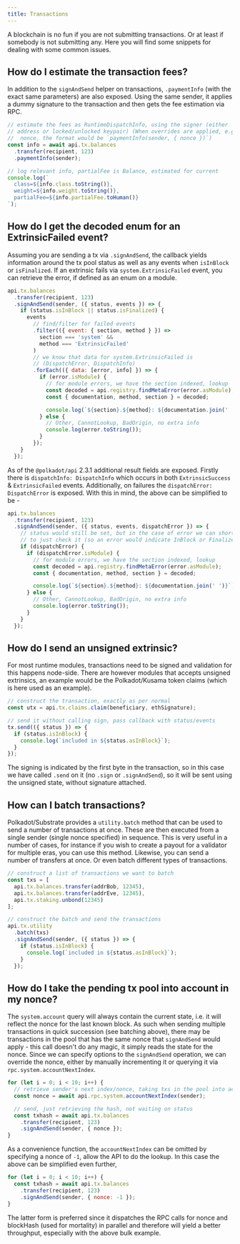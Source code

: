 ```yaml
---
title: Transactions
---
```


A blockchain is no fun if you are not submitting transactions. Or at least if somebody is not submitting any. Here you will find some snippets for dealing with some common issues.

## How do I estimate the transaction fees?

In addition to the `signAndSend` helper on transactions, `.paymentInfo` (with the exact same parameters) are also exposed. Using the same sender, it applies a dummy signature to the transaction and then gets the fee estimation via RPC.

```js
// estimate the fees as RuntimeDispatchInfo, using the signer (either
// address or locked/unlocked keypair) (When overrides are applied, e.g
//  nonce, the format would be `paymentInfo(sender, { nonce })`)
const info = await api.tx.balances
  .transfer(recipient, 123)
  .paymentInfo(sender);

// log relevant info, partialFee is Balance, estimated for current
console.log(`
  class=${info.class.toString()},
  weight=${info.weight.toString()},
  partialFee=${info.partialFee.toHuman()}
`);
```

## How do I get the decoded enum for an ExtrinsicFailed event?

Assuming you are sending a tx via `.signAndSend`, the callback yields information around the tx pool status as well as any events when `isInBlock` or `isFinalized`. If an extrinsic fails via `system.ExtrinsicFailed` event, you can retrieve the error, if defined as an enum on a module.

```js
api.tx.balances
  .transfer(recipient, 123)
  .signAndSend(sender, ({ status, events }) => {
    if (status.isInBlock || status.isFinalized) {
      events
        // find/filter for failed events
        .filter(({ event: { section, method } }) =>
          section === 'system' &&
          method === 'ExtrinsicFailed'
        )
        // we know that data for system.ExtrinsicFailed is
        // (DispatchError, DispatchInfo)
        .forEach(({ data: [error, info] }) => {
          if (error.isModule) {
            // for module errors, we have the section indexed, lookup
            const decoded = api.registry.findMetaError(error.asModule);
            const { documentation, method, section } = decoded;

            console.log(`${section}.${method}: ${documentation.join(' ')}`);
          } else {
            // Other, CannotLookup, BadOrigin, no extra info
            console.log(error.toString());
          }
        });
    }
  });
```

As of the `@polkadot/api` 2.3.1 additional result fields are exposed. Firstly there is `dispatchInfo: DispatchInfo` which occurs in both `ExtrinsicSuccess` & `ExtrinsicFailed` events. Additionally, on failures the `dispatchError: DispatchError` is exposed. With this in mind, the above can be simplified to be -

```js
api.tx.balances
  .transfer(recipient, 123)
  .signAndSend(sender, ({ status, events, dispatchError }) => {
    // status would still be set, but in the case of error we can shortcut
    // to just check it (so an error would indicate InBlock or Finalized)
    if (dispatchError) {
      if (dispatchError.isModule) {
        // for module errors, we have the section indexed, lookup
        const decoded = api.registry.findMetaError(error.asModule);
        const { documentation, method, section } = decoded;

        console.log(`${section}.${method}: ${documentation.join(' ')}`);
      } else {
        // Other, CannotLookup, BadOrigin, no extra info
        console.log(error.toString());
      }
    }
  });
``` 

## How do I send an unsigned extrinsic?

For most runtime modules, transactions need to be signed and validation for this happens node-side. There are however modules that accepts unsigned extrinsics, an example would be the Polkadot/Kusama token claims (which is here used as an example).

```js
// construct the transaction, exactly as per normal
const utx = api.tx.claims.claim(beneficiary, ethSignature);

// send it without calling sign, pass callback with status/events
tx.send(({ status }) => {
  if (status.isInBlock) {
    console.log(`included in ${status.asInBlock}`);
  }
});
```

The signing is indicated by the first byte in the transaction, so in this case we have called `.send` on it (no `.sign` or `.signAndSend`), so it will be sent using the unsigned state, without signature attached.

## How can I batch transactions?

Polkadot/Substrate provides a `utility.batch` method that can be used to send a number of transactions at once. These are then executed from a single sender (single nonce specified) in sequence. This is very useful in a number of cases, for instance if you wish to create a payout for a validator for multiple eras, you can use this method. Likewise, you can send a number of transfers at once. Or even batch different types of transactions.

```js
// construct a list of transactions we want to batch
const txs = [
  api.tx.balances.transfer(addrBob, 12345),
  api.tx.balances.transfer(addrEve, 12345),
  api.tx.staking.unbond(12345)
];

// construct the batch and send the transactions
api.tx.utility
  .batch(txs)
  .signAndSend(sender, ({ status }) => {
    if (status.isInBlock) {
      console.log(`included in ${status.asInBlock}`);
    }
  });
```

## How do I take the pending tx pool into account in my nonce?

The `system.account` query will always contain the current state, i.e. it will reflect the nonce for the last known block. As such when sending multiple transactions in quick succession (see batching above), there may be transactions in the pool that has the same nonce that `signAndSend` would apply - this call doesn't do any magic, it simply reads the state for the nonce. Since we can specify options to the `signAndSend` operation, we can override the nonce, either by manually incrementing it or querying it via `rpc.system.accountNextIndex`.

```js
for (let i = 0; i < 10; i++) {
  // retrieve sender's next index/nonce, taking txs in the pool into account
  const nonce = await api.rpc.system.accountNextIndex(sender);

  // send, just retrieving the hash, not waiting on status
  const txhash = await api.tx.balances
    .transfer(recipient, 123)
    .signAndSend(sender, { nonce });
}
```
As a convenience function, the `accountNextIndex` can be omitted by specifying a nonce of `-1`, allow the API to do the lookup. In this case the above can be simplified even further,

```js
for (let i = 0; i < 10; i++) {
  const txhash = await api.tx.balances
    .transfer(recipient, 123)
    .signAndSend(sender, { nonce: -1 });
}
```

The latter form is preferred since it dispatches the RPC calls for nonce and blockHash (used for mortality) in parallel and therefore will yield a better throughput, especially with the above bulk example.
